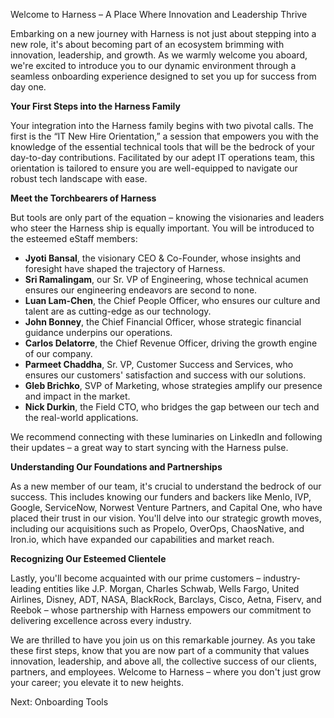 Welcome to Harness – A Place Where Innovation and Leadership Thrive

Embarking on a new journey with Harness is not just about stepping into a new role, it's about becoming part of an ecosystem brimming with innovation, leadership, and growth. As we warmly welcome you aboard, we're excited to introduce you to our dynamic environment through a seamless onboarding experience designed to set you up for success from day one.

**Your First Steps into the Harness Family**

Your integration into the Harness family begins with two pivotal calls. The first is the “IT New Hire Orientation,” a session that empowers you with the knowledge of the essential technical tools that will be the bedrock of your day-to-day contributions. Facilitated by our adept IT operations team, this orientation is tailored to ensure you are well-equipped to navigate our robust tech landscape with ease.

**Meet the Torchbearers of Harness**

But tools are only part of the equation – knowing the visionaries and leaders who steer the Harness ship is equally important. You will be introduced to the esteemed eStaff members:

- **Jyoti Bansal**, the visionary CEO & Co-Founder, whose insights and foresight have shaped the trajectory of Harness.
- **Sri Ramalingam**, our Sr. VP of Engineering, whose technical acumen ensures our engineering endeavors are second to none.
- **Luan Lam-Chen**, the Chief People Officer, who ensures our culture and talent are as cutting-edge as our technology.
- **John Bonney**, the Chief Financial Officer, whose strategic financial guidance underpins our operations.
- **Carlos Delatorre**, the Chief Revenue Officer, driving the growth engine of our company.
- **Parmeet Chaddha**, Sr. VP, Customer Success and Services, who ensures our customers' satisfaction and success with our solutions.
- **Gleb Brichko**, SVP of Marketing, whose strategies amplify our presence and impact in the market.
- **Nick Durkin**, the Field CTO, who bridges the gap between our tech and the real-world applications.

We recommend connecting with these luminaries on LinkedIn and following their updates – a great way to start syncing with the Harness pulse.

**Understanding Our Foundations and Partnerships**

As a new member of our team, it's crucial to understand the bedrock of our success. This includes knowing our funders and backers like Menlo, IVP, Google, ServiceNow, Norwest Venture Partners, and Capital One, who have placed their trust in our vision. You'll delve into our strategic growth moves, including our acquisitions such as Propelo, OverOps, ChaosNative, and Iron.io, which have expanded our capabilities and market reach.

**Recognizing Our Esteemed Clientele**

Lastly, you'll become acquainted with our prime customers – industry-leading entities like J.P. Morgan, Charles Schwab, Wells Fargo, United Airlines, Disney, ADT, NASA, BlackRock, Barclays, Cisco, Aetna, Fiserv, and Reebok – whose partnership with Harness empowers our commitment to delivering excellence across every industry.

We are thrilled to have you join us on this remarkable journey. As you take these first steps, know that you are now part of a community that values innovation, leadership, and above all, the collective success of our clients, partners, and employees. Welcome to Harness – where you don't just grow your career; you elevate it to new heights.

Next: Onboarding Tools